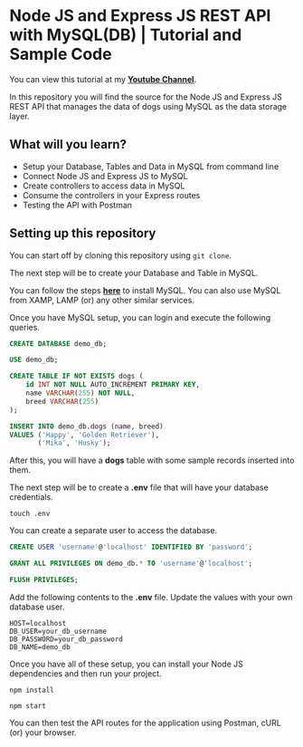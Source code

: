 # Node JS and Express JS REST API with MySQL(DB) | Tutorial and Sample Code

You can view this tutorial at my [**Youtube Channel**](https://youtube.com).

In this repository you will find the source for the Node JS and Express JS REST API that manages the data of dogs using MySQL as the data storage layer. 

## What will you learn?

- Setup your Database, Tables and Data in MySQL from command line
- Connect Node JS and Express JS to MySQL 
- Create controllers to access data in MySQL 
- Consume the controllers in your Express routes 
- Testing the API with Postman

## Setting up this repository 

You can start off by cloning this repository using `git clone`. 

The next step will be to create your Database and Table in MySQL. 

You can follow the steps [**here**](https://dev.mysql.com/downloads/installer/) to install MySQL. You can also use MySQL from XAMP, LAMP (or) any other similar services. 

Once you have MySQL setup, you can login and execute the following queries. 

```sql
CREATE DATABASE demo_db;

USE demo_db;

CREATE TABLE IF NOT EXISTS dogs (
    id INT NOT NULL AUTO_INCREMENT PRIMARY KEY,
    name VARCHAR(255) NOT NULL,
    breed VARCHAR(255)
);

INSERT INTO demo_db.dogs (name, breed)
VALUES ('Happy', 'Golden Retriever'),
       ('Mika', 'Husky');
```

After this, you will have a **dogs** table with some sample records inserted into them. 

The next step will be to create a **.env** file that will have your database credentials. 

```shell
touch .env
```

You can create a separate user to access the database. 

```sql
CREATE USER 'username'@'localhost' IDENTIFIED BY 'password';

GRANT ALL PRIVILEGES ON demo_db.* TO 'username'@'localhost';

FLUSH PRIVILEGES;
```

Add the following contents to the **.env** file. Update the values with your own database user. 

```
HOST=localhost
DB_USER=your_db_username
DB_PASSWORD=your_db_password
DB_NAME=demo_db
```

Once you have all of these setup, you can install your Node JS dependencies and then run your project. 

```shell 
npm install 

npm start
```
You can then test the API routes for the application using Postman, cURL (or) your browser. 



